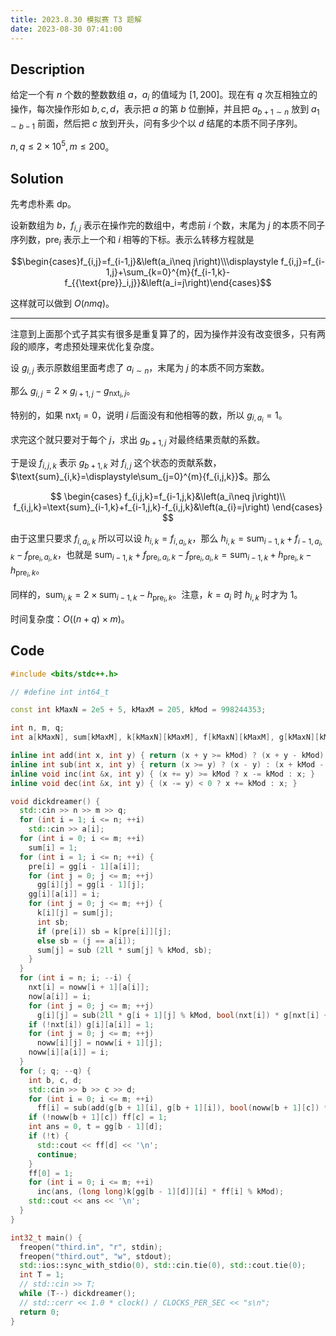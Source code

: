 ```yaml
---
title: 2023.8.30 模拟赛 T3 题解
date: 2023-08-30 07:41:00
---
```


## Description

给定一个有 $n$ 个数的整数数组 $a$，$a_i$ 的值域为 $[1,200]$。现在有 $q$ 次互相独立的操作，每次操作形如 $b,c,d$，表示把 $a$ 的第 $b$ 位删掉，并且把 $a_{b+1\sim n}$ 放到 $a_{1\sim b-1}$ 前面，然后把 $c$ 放到开头，问有多少个以 $d$ 结尾的本质不同子序列。

$n,q\leq 2\times 10^5,m\leq 200$。

## Solution

先考虑朴素 dp。

设新数组为 $b$，$f_{i,j}$ 表示在操作完的数组中，考虑前 $i$ 个数，末尾为 $j$ 的本质不同子序列数，$\text{pre}_i$ 表示上一个和 $i$ 相等的下标。表示么转移方程就是

$$\begin{cases}f_{i,j}=f_{i-1,j}&\left(a_i\neq j\right)\\\displaystyle f_{i,j}=f_{i-1,j}+\sum_{k=0}^{m}{f_{i-1,k}-f_{{\text{pre}}_i,j}}&\left(a_i=j\right)\end{cases}$$

这样就可以做到 $O(nmq)$。

---

注意到上面那个式子其实有很多是重复算了的，因为操作并没有改变很多，只有两段的顺序，考虑预处理来优化复杂度。

设 $g_{i,j}$ 表示原数组里面考虑了 $a_{i\sim n}$，末尾为 $j$ 的本质不同方案数。

那么 $g_{i,j}=2\times g_{i+1,j}-g_{\text{nxt}_i,j}$。

特别的，如果 $\text{nxt}_i=0$，说明 $i$ 后面没有和他相等的数，所以 $g_{i,a_i}=1$。

求完这个就只要对于每个 $j$，求出 $g_{b+1,j}$ 对最终结果贡献的系数。

于是设 $f_{i,j,k}$ 表示 $g_{b+1,k}$ 对 $f_{i,j}$ 这个状态的贡献系数，$\text{sum}_{i,k}=\displaystyle\sum_{j=0}^{m}{f_{i,j,k}}$。那么

$$
\begin{cases}
f_{i,j,k}=f_{i-1,j,k}&\left(a_i\neq j\right)\\
f_{i,j,k}=\text{sum}_{i-1,k}+f_{i-1,j,k}-f_{i,j,k}&\left(a_{i}=j\right)
\end{cases}
$$

由于这里只要求 $f_{i,a_i,k}$ 所以可以设 $h_{i,k}=f_{i,a_i,k}$，那么 $h_{i,k}=\text{sum}_{i-1,k}+f_{i-1,a_i,k}-f_{\text{pre}_i,a_i,k}$，也就是 $\text{sum}_{i-1,k}+f_{\text{pre}_i,a_i,k}-f_{\text{pre}_i,a_i,k}=\text{sum}_{i-1,k}+h_{\text{pre}_i,k}-h_{\text{pre}_i,k}$。

同样的，$\text{sum}_{i,k}=2\times \text{sum}_{i-1,k}-h_{\text{pre}_i,k}$。注意，$k=a_i$ 时 $h_{i,k}$ 时才为 $1$。

时间复杂度：$O\left((n+q)\times m\right)$。

## Code

```cpp
#include <bits/stdc++.h>

// #define int int64_t

const int kMaxN = 2e5 + 5, kMaxM = 205, kMod = 998244353;

int n, m, q;
int a[kMaxN], sum[kMaxM], k[kMaxN][kMaxM], f[kMaxN][kMaxM], g[kMaxN][kMaxM], ff[kMaxM], noww[kMaxN][kMaxM], gg[kMaxN][kMaxM], pre[kMaxN], nxt[kMaxN], now[kMaxM];

inline int add(int x, int y) { return (x + y >= kMod) ? (x + y - kMod) : (x + y); }
inline int sub(int x, int y) { return (x >= y) ? (x - y) : (x + kMod - y); }
inline void inc(int &x, int y) { (x += y) >= kMod ? x -= kMod : x; }
inline void dec(int &x, int y) { (x -= y) < 0 ? x += kMod : x; }

void dickdreamer() {
  std::cin >> n >> m >> q;
  for (int i = 1; i <= n; ++i)
    std::cin >> a[i];
  for (int i = 0; i <= m; ++i)
    sum[i] = 1;
  for (int i = 1; i <= n; ++i) {
    pre[i] = gg[i - 1][a[i]];
    for (int j = 0; j <= m; ++j)
      gg[i][j] = gg[i - 1][j];
    gg[i][a[i]] = i;
    for (int j = 0; j <= m; ++j) {
      k[i][j] = sum[j];
      int sb;
      if (pre[i]) sb = k[pre[i]][j];
      else sb = (j == a[i]);
      sum[j] = sub (2ll * sum[j] % kMod, sb);
    }
  }
  for (int i = n; i; --i) {
    nxt[i] = noww[i + 1][a[i]];
    now[a[i]] = i;
    for (int j = 0; j <= m; ++j)
      g[i][j] = sub(2ll * g[i + 1][j] % kMod, bool(nxt[i]) * g[nxt[i] + 1][j]);
    if (!nxt[i]) g[i][a[i]] = 1;
    for (int j = 0; j <= m; ++j)
      noww[i][j] = noww[i + 1][j];
    noww[i][a[i]] = i;
  }
  for (; q; --q) {
    int b, c, d;
    std::cin >> b >> c >> d;
    for (int i = 0; i <= m; ++i)
      ff[i] = sub(add(g[b + 1][i], g[b + 1][i]), bool(noww[b + 1][c]) * g[noww[b + 1][c] + 1][i]);
    if (!noww[b + 1][c]) ff[c] = 1;
    int ans = 0, t = gg[b - 1][d];
    if (!t) {
      std::cout << ff[d] << '\n';
      continue;
    }
    ff[0] = 1;
    for (int i = 0; i <= m; ++i)
      inc(ans, (long long)k[gg[b - 1][d]][i] * ff[i] % kMod);
    std::cout << ans << '\n';
  }
}

int32_t main() {
  freopen("third.in", "r", stdin);
  freopen("third.out", "w", stdout);
  std::ios::sync_with_stdio(0), std::cin.tie(0), std::cout.tie(0);
  int T = 1;
  // std::cin >> T;
  while (T--) dickdreamer();
  // std::cerr << 1.0 * clock() / CLOCKS_PER_SEC << "s\n";
  return 0;
}
```